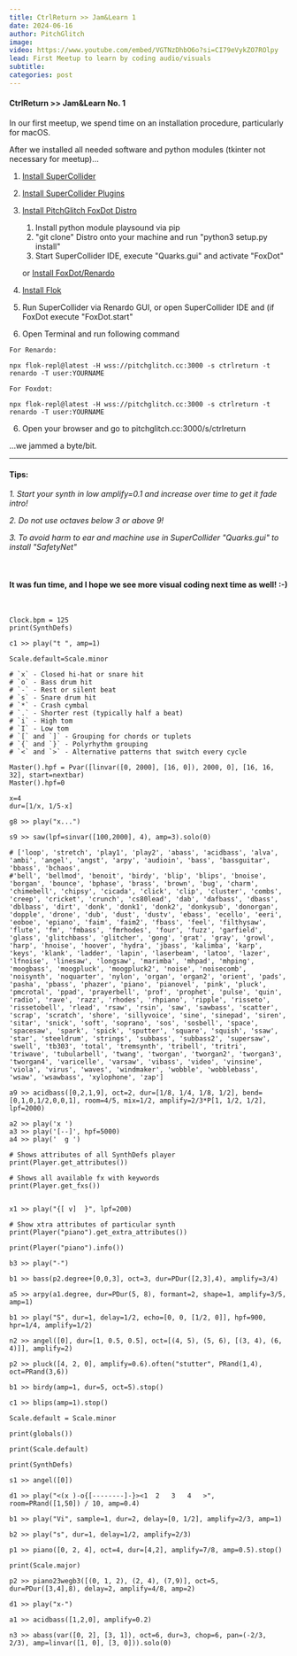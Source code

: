 ```yaml
---
title: CtrlReturn >> Jam&Learn 1
date: 2024-06-16
author: PitchGlitch
image:
video: https://www.youtube.com/embed/VGTNzDhbO6o?si=CI79eVykZO7ROlpy
lead: First Meetup to learn by coding audio/visuals
subtitle:
categories: post
---
```


#### CtrlReturn >> Jam&Learn No. 1
In our first meetup, we spend time on an installation procedure, particularly
for macOS.

After we installed all needed software and python modules (tkinter not necessary for meetup)...

  1. <a href="https://supercollider.github.io/downloads" target="_blank">Install SuperCollider</a>
  2. <a href="https://supercollider.github.io/sc3-plugins/" target="_blank">Install SuperCollider Plugins</a>
  3. <a href="https://gitlab.com/iShapeNoise/foxdot" target="_blank">Install PitchGlitch FoxDot Distro</a>
      1. Install python module playsound via pip
      2. "git clone" Distro onto your machine and run "python3 setup.py install"
      3. Start SuperCollider IDE, execute "Quarks.gui" and activate "FoxDot"
    <br>

     or <a href="https://renardo.org/#/" target="_blank">Install FoxDot/Renardo</a>

  3. <a href="https://github.com/munshkr/flok" target="_blank">Install Flok</a>

  4. Run SuperCollider via Renardo GUI, or open SuperCollider IDE and (if FoxDot
     execute "FoxDot.start"

  5. Open Terminal and run following command

    For Renardo:

    npx flok-repl@latest -H wss://pitchglitch.cc:3000 -s ctrlreturn -t renardo -T user:YOURNAME

    For Foxdot:

    npx flok-repl@latest -H wss://pitchglitch.cc:3000 -s ctrlreturn -t renardo -T user:YOURNAME

  6. Open your browser and go to pitchglitch.cc:3000/s/ctrlreturn

...we jammed a byte/bit.

<hr>

#### Tips:

  *1. Start your synth in low amplify=0.1 and increase over time to get it fade intro!*

  *2. Do not use octaves below 3 or above 9!*

  *3. To avoid harm to ear and machine use in SuperCollider "Quarks.gui" to install "SafetyNet"*

<br>

#### It was fun time, and I hope we see more visual coding next time as well! :-)


<br>

    Clock.bpm = 125
    print(SynthDefs)

    c1 >> play("t ", amp=1)

    Scale.default=Scale.minor

    # `x` - Closed hi-hat or snare hit
    # `o` - Bass drum hit
    # `-` - Rest or silent beat
    # `s` - Snare drum hit
    # `*` - Crash cymbal
    # `.` - Shorter rest (typically half a beat)
    # `i` - High tom
    # `I` - Low tom
    # `[` and `]` - Grouping for chords or tuplets
    # `{` and `}` - Polyrhythm grouping
    # `<` and `>` - Alternative patterns that switch every cycle

    Master().hpf = Pvar([linvar([0, 2000], [16, 0]), 2000, 0], [16, 16, 32], start=nextbar)
    Master().hpf=0

    x=4
    dur=[1/x, 1/5-x]

    g8 >> play("x...")

    s9 >> saw(lpf=sinvar([100,2000], 4), amp=3).solo(0)

    # ['loop', 'stretch', 'play1', 'play2', 'abass', 'acidbass', 'alva', 'ambi', 'angel', 'angst', 'arpy', 'audioin', 'bass', 'bassguitar', 'bbass', 'bchaos',
    #'bell', 'bellmod', 'benoit', 'birdy', 'blip', 'blips', 'bnoise', 'borgan', 'bounce', 'bphase', 'brass', 'brown', 'bug', 'charm', 'chimebell', 'chipsy', 'cicada', 'click', 'clip', 'cluster', 'combs', 'creep', 'cricket', 'crunch', 'cs80lead', 'dab', 'dafbass', 'dbass', 'dblbass', 'dirt', 'donk', 'donk1', 'donk2', 'donkysub', 'donorgan', 'dopple', 'drone', 'dub', 'dust', 'dustv', 'ebass', 'ecello', 'eeri', 'eoboe', 'epiano', 'faim', 'faim2', 'fbass', 'feel', 'filthysaw', 'flute', 'fm', 'fmbass', 'fmrhodes', 'four', 'fuzz', 'garfield', 'glass', 'glitchbass', 'glitcher', 'gong', 'grat', 'gray', 'growl', 'harp', 'hnoise', 'hoover', 'hydra', 'jbass', 'kalimba', 'karp', 'keys', 'klank', 'ladder', 'lapin', 'laserbeam', 'latoo', 'lazer', 'lfnoise', 'linesaw', 'longsaw', 'marimba', 'mhpad', 'mhping', 'moogbass', 'moogpluck', 'moogpluck2', 'noise', 'noisecomb', 'noisynth', 'noquarter', 'nylon', 'organ', 'organ2', 'orient', 'pads', 'pasha', 'pbass', 'phazer', 'piano', 'pianovel', 'pink', 'pluck', 'pmcrotal', 'ppad', 'prayerbell', 'prof', 'prophet', 'pulse', 'quin', 'radio', 'rave', 'razz', 'rhodes', 'rhpiano', 'ripple', 'risseto', 'rissetobell', 'rlead', 'rsaw', 'rsin', 'saw', 'sawbass', 'scatter', 'scrap', 'scratch', 'shore', 'sillyvoice', 'sine', 'sinepad', 'siren', 'sitar', 'snick', 'soft', 'soprano', 'sos', 'sosbell', 'space', 'spacesaw', 'spark', 'spick', 'sputter', 'square', 'squish', 'ssaw', 'star', 'steeldrum', 'strings', 'subbass', 'subbass2', 'supersaw', 'swell', 'tb303', 'total', 'tremsynth', 'tribell', 'tritri', 'triwave', 'tubularbell', 'twang', 'tworgan', 'tworgan2', 'tworgan3', 'tworgan4', 'varicelle', 'varsaw', 'vibass', 'video', 'vinsine', 'viola', 'virus', 'waves', 'windmaker', 'wobble', 'wobblebass', 'wsaw', 'wsawbass', 'xylophone', 'zap']

    a9 >> acidbass([0,2,1,9], oct=2, dur=[1/8, 1/4, 1/8, 1/2], bend=[0,1,0,1/2,0,0,1], room=4/5, mix=1/2, amplify=2/3*P[1, 1/2, 1/2], lpf=2000)

    a2 >> play('x ')
    a3 >> play('[--]', hpf=5000)
    a4 >> play('  g ')

    # Shows attributes of all SynthDefs player
    print(Player.get_attributes())

    # Shows all available fx with keywords
    print(Player.get_fxs())


    x1 >> play("{[ v]  }", lpf=200)

    # Show xtra attributes of particular synth
    print(Player("piano").get_extra_attributes())

    print(Player("piano").info())

    b3 >> play("-")

    b1 >> bass(p2.degree+[0,0,3], oct=3, dur=PDur([2,3],4), amplify=3/4)

    a5 >> arpy(a1.degree, dur=PDur(5, 8), formant=2, shape=1, amplify=3/5, amp=1)

    b1 >> play("S", dur=1, delay=1/2, echo=[0, 0, [1/2, 0]], hpf=900, hpr=1/4, amplify=1/2)

    n2 >> angel([0], dur=[1, 0.5, 0.5], oct=[(4, 5), (5, 6), [(3, 4), (6, 4)]], amplify=2)

    p2 >> pluck([4, 2, 0], amplify=0.6).often("stutter", PRand(1,4), oct=PRand(3,6))

    b1 >> birdy(amp=1, dur=5, oct=5).stop()

    c1 >> blips(amp=1).stop()

    Scale.default = Scale.minor

    print(globals())

    print(Scale.default)

    print(SynthDefs)

    s1 >> angel([0])

    d1 >> play("<(x )-o{[--------]-}><1  2   3   4   >", room=PRand([1,50]) / 10, amp=0.4)

    b1 >> play("Vi", sample=1, dur=2, delay=[0, 1/2], amplify=2/3, amp=1)

    b2 >> play("s", dur=1, delay=1/2, amplify=2/3)

    p1 >> piano([0, 2, 4], oct=4, dur=[4,2], amplify=7/8, amp=0.5).stop()

    print(Scale.major)

    p2 >> piano23wegb3([(0, 1, 2), (2, 4), (7,9)], oct=5, dur=PDur([3,4],8), delay=2, amplify=4/8, amp=2)

    d1 >> play("x-")

    a1 >> acidbass([1,2,0], amplify=0.2)

    n3 >> abass(var([0, 2], [3, 1]), oct=6, dur=3, chop=6, pan=(-2/3, 2/3), amp=linvar([1, 0], [3, 0])).solo(0)
